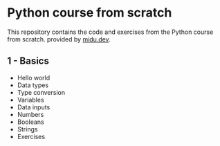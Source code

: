 # Python course from scratch

This repository contains the code and exercises from the Python course from scratch.
provided by [midu.dev](https://midu.dev/curso/python-desde-cero).

## 1 - Basics

- Hello world
- Data types
- Type conversion
- Variables
- Data inputs
- Numbers
- Booleans
- Strings
- Exercises

